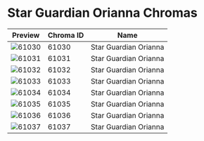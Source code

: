 # Star Guardian Orianna Chromas



| Preview | Chroma ID | Name |
|---------|-----------|------|
| ![61030](https://raw.communitydragon.org/latest/plugins/rcp-be-lol-game-data/global/default/v1/champion-chroma-images/61/61030.png) | 61030 | Star Guardian Orianna |
| ![61031](https://raw.communitydragon.org/latest/plugins/rcp-be-lol-game-data/global/default/v1/champion-chroma-images/61/61031.png) | 61031 | Star Guardian Orianna |
| ![61032](https://raw.communitydragon.org/latest/plugins/rcp-be-lol-game-data/global/default/v1/champion-chroma-images/61/61032.png) | 61032 | Star Guardian Orianna |
| ![61033](https://raw.communitydragon.org/latest/plugins/rcp-be-lol-game-data/global/default/v1/champion-chroma-images/61/61033.png) | 61033 | Star Guardian Orianna |
| ![61034](https://raw.communitydragon.org/latest/plugins/rcp-be-lol-game-data/global/default/v1/champion-chroma-images/61/61034.png) | 61034 | Star Guardian Orianna |
| ![61035](https://raw.communitydragon.org/latest/plugins/rcp-be-lol-game-data/global/default/v1/champion-chroma-images/61/61035.png) | 61035 | Star Guardian Orianna |
| ![61036](https://raw.communitydragon.org/latest/plugins/rcp-be-lol-game-data/global/default/v1/champion-chroma-images/61/61036.png) | 61036 | Star Guardian Orianna |
| ![61037](https://raw.communitydragon.org/latest/plugins/rcp-be-lol-game-data/global/default/v1/champion-chroma-images/61/61037.png) | 61037 | Star Guardian Orianna |